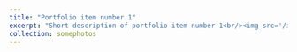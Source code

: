 ```yaml
---
title: "Portfolio item number 1"
excerpt: "Short description of portfolio item number 1<br/><img src='/images/500x300.png'>"
collection: somephotos
---
```

